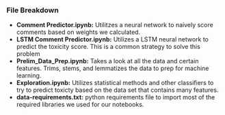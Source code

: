 ### File Breakdown

- <b>Comment Predictor.ipynb:</b> Utilitzes a neural network to naively score comments based on weights we calculated.
- <b>LSTM Comment Predictor.ipynb:</b> Utilizes a LSTM neural network to predict the toxicity score. This is a common strategy to solve this problem
- <b>Prelim_Data_Prep.ipynb:</b> Takes a look at all the data and certain features. Trims, stems, and lemmatizes the data to prep for machine learning. 
- <b>Exploration.ipynb:</b> Utilizes statistical methods and other classifiers to try to predict toxicty based on the data set that contains many features. 
- <b>data-requirements.txt:</b> python requirements file to import most of the required libraries we used for our notebooks.
